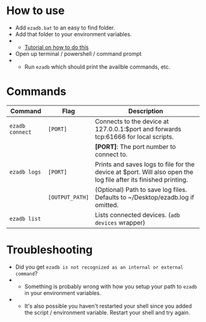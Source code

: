 # How to use

* Add `ezadb.bat` to an easy to find folder.
* Add that folder to your environment variables.
* * [Tutorial on how to do this](https://www.autodesk.com/support/technical/article/caas/sfdcarticles/sfdcarticles/Adding-folder-path-to-Windows-PATH-environment-variable.html)
* Open up terminal / powershell / command prompt
* * Run `ezadb` which should print the availble commands, etc.

# Commands

| Command                    | Flag             | Description                                                                                                        |
|----------------------------|------------------|--------------------------------------------------------------------------------------------------------------------|
| `ezadb connect`            | `[PORT]`         | Connects to the device at 127.0.0.1:$port and forwards tcp:61666 for local scripts.                                |
|                            |                  | **[PORT]**: The port number to connect to.                                                                         |
| `ezadb logs`               | `[PORT]`         | Prints and saves logs to file for the device at $port. Will also open the log file after its finished printing.    |
|                            | `[OUTPUT_PATH]`  | (Optional) Path to save log files. Defaults to ~/Desktop/ezadb.log if omitted.                                     |
| `ezadb list`               | ` `              | Lists connected devices. (`adb devices` wrapper)                                                                   |


# Troubleshooting

* Did you get `ezadb is not recognized as an internal or external command`?
* * Something is probably wrong with how you setup your path to `ezadb` in your environment variables.
* * It's also possible you haven't restarted your shell since you added the script / environment variable. Restart your shell and try again.